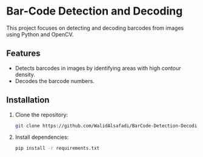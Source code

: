# Bar-Code Detection and Decoding

This project focuses on detecting and decoding barcodes from images using Python and OpenCV.

## Features
- Detects barcodes in images by identifying areas with high contour density.
- Decodes the barcode numbers.

## Installation
1. Clone the repository:
   ```bash
   git clone https://github.com/WalidAlsafadi/BarCode-Detection-Decoding.git
   ```

2. Install dependencies:
   ```bash
   pip install -r requirements.txt
   ```



